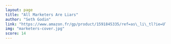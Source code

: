 ```yaml
---
layout: page
title: "All Marketers Are Liars"
author: "Seth Godin"
link: "https://www.amazon.fr/gp/product/1591845335/ref=as\_li\_tl?ie=UTF8&camp=1642&creative=6746&creativeASIN=1591845335&linkCode=as2&tag=mg092-21"
img: "marketers-cover.jpg"
score: 14
---
```

